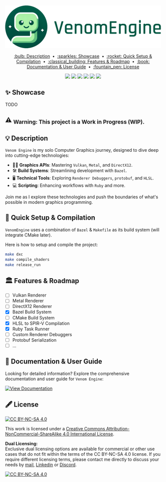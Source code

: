 
<p align="center">
  <img src="docs/icons/VenomEngineBanner.png" alt="Venom Engine Logo" width="600">
</p>

<p align="center">
  <a href="#bulb-description">:bulb: Description</a> &nbsp;&bull;&nbsp;
  <a href="#sparkles-showcase">:sparkles: Showcase</a> &nbsp;&bull;&nbsp;
  <a href="#rocket-quick-setup--compilation">:rocket: Quick Setup & Compilation</a> &nbsp;&bull;&nbsp;
  <a href="#classical_building-features--roadmap">:classical_building: Features & Roadmap</a> &nbsp;&bull;&nbsp;
  <a href="#book-documentation--user-guide">:book: Documentation & User Guide</a> &nbsp;&bull;&nbsp;
  <a href="#fountain_pen-license">:fountain_pen: License</a>
</p>

<p align="center">
  <img src="https://img.shields.io/badge/language-C%2B%2B-blue?style=for-the-badge&logo=c%2B%2B">
  <img src="https://img.shields.io/badge/language-Ruby-red?style=for-the-badge&logo=ruby">
  <img src="https://img.shields.io/badge/language-GLSL-green?style=for-the-badge&logo=opengl">
  <img src="https://img.shields.io/badge/language-HLSL-purple?style=for-the-badge&logo=microsoft">
  <img src="https://img.shields.io/github/last-commit/kevinpruvost/VenomEngine?style=for-the-badge&logo=github">
  <a href="https://kevinpruvost.github.io/VenomEngine/html/index.html">
    <img src="https://img.shields.io/badge/View-Documentation-blue?style=for-the-badge&logo=read-the-docs">
  </a>
</p>

## :sparkles: Showcase

TODO

## :warning: <sub>**Warning: This project is a Work in Progress (WIP).**</sub>

## :bulb: Description

`Venom Engine` is my solo Computer Graphics journey, designed to dive deep into cutting-edge technologies:

- 🧑‍💻️ **Graphics APIs**: Mastering `Vulkan`, `Metal`, and `DirectX12`.
- 🛠️ **Build Systems**: Streamlining development with `Bazel`.
- 🖥️ **Technical Tools**: Exploring `Renderer Debuggers`, `protobuf`, and `HLSL`.
- 💻 **Scripting**: Enhancing workflows with `Ruby` and more.

Join me as I explore these technologies and push the boundaries of what's possible in modern graphics programming.

## :rocket: Quick Setup & Compilation

`VenomEngine` uses a combination of `Bazel` & `Makefile` as its build system (will integrate CMake later). 

Here is how to setup and compile the project:

```bash
make dxc
make compile_shaders
make release_run
```

## :classical_building: Features & Roadmap

- [ ] Vulkan Renderer
- [ ] Metal Renderer
- [ ] DirectX12 Renderer
- [x] Bazel Build System
- [ ] CMake Build System
- [x] HLSL to SPIR-V Compilation
- [x] Ruby Task Runner
- [ ] Custom Renderer Debuggers
- [ ] Protobuf Serialization
- [ ] ...

## :book: Documentation & User Guide

Looking for detailed information? Explore the comprehensive documentation and user guide for `Venom Engine`:

[![View Documentation](https://img.shields.io/badge/View-Documentation-blue?style=for-the-badge&logo=read-the-docs)](https://kevinpruvost.github.io/VenomEngine/html/index.html)

## :fountain_pen: License

[![CC BY-NC-SA 4.0][cc-by-nc-sa-shield]][cc-by-nc-sa]

This work is licensed under a
[Creative Commons Attribution-NonCommercial-ShareAlike 4.0 International License][cc-by-nc-sa].

**Dual Licensing:**  
Exclusive dual licensing options are available for commercial or other use cases that do not fit within the terms of the CC BY-NC-SA 4.0 license. If you require different licensing terms, please contact me directly to discuss your needs by [mail](mailto:pruvostkevin0@gmail.com), [Linkedin](https://www.linkedin.com/in/kevin-pruvost-3766a4178) or [Discord](https://www.discordapp.com/users/186896052656406528).

[![CC BY-NC-SA 4.0][cc-by-nc-sa-image]][cc-by-nc-sa]

[cc-by-nc-sa]: http://creativecommons.org/licenses/by-nc-sa/4.0/
[cc-by-nc-sa-image]: https://licensebuttons.net/l/by-nc-sa/4.0/88x31.png
[cc-by-nc-sa-shield]: https://img.shields.io/badge/License-CC%20BY--NC--SA%204.0-lightgrey.svg
